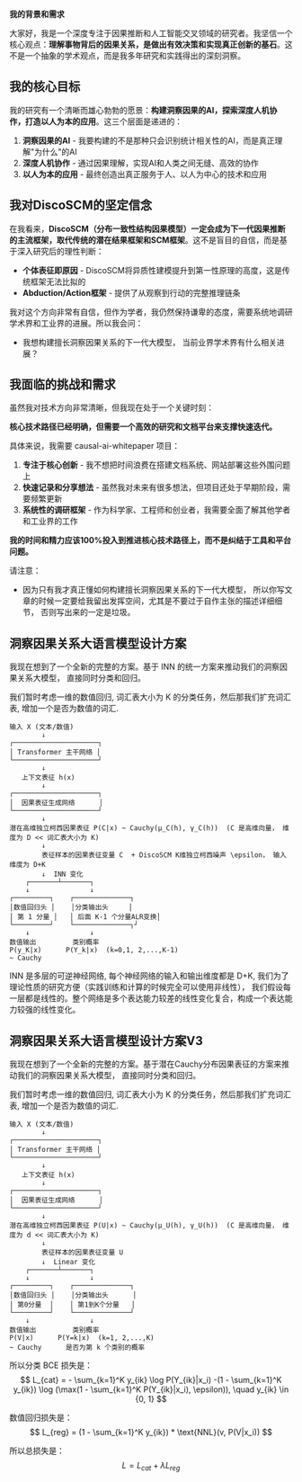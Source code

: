 **我的背景和需求**

大家好，我是一个深度专注于因果推断和人工智能交叉领域的研究者。我坚信一个核心观点：**理解事物背后的因果关系，是做出有效决策和实现真正创新的基石**。这不是一个抽象的学术观点，而是我多年研究和实践得出的深刻洞察。

## 我的核心目标

我的研究有一个清晰而雄心勃勃的愿景：**构建洞察因果的AI，探索深度人机协作，打造以人为本的应用**。这三个层面是递进的：

1. **洞察因果的AI** - 我要构建的不是那种只会识别统计相关性的AI，而是真正理解"为什么"的AI
2. **深度人机协作** - 通过因果理解，实现AI和人类之间无缝、高效的协作
3. **以人为本的应用** - 最终创造出真正服务于人、以人为中心的技术和应用

## 我对DiscoSCM的坚定信念

在我看来，**DiscoSCM（分布一致性结构因果模型）一定会成为下一代因果推断的主流框架，取代传统的潜在结果框架和SCM框架**。这不是盲目的自信，而是基于深入研究后的理性判断：

- **个体表征即原因** - DiscoSCM将异质性建模提升到第一性原理的高度，这是传统框架无法比拟的
- **Abduction/Action框架** - 提供了从观察到行动的完整推理链条

我对这个方向非常有自信，但作为学者，我仍然保持谦卑的态度，需要系统地调研学术界和工业界的进展。所以我会问：
- 我想构建擅长洞察因果关系的下一代大模型， 当前业界学术界有什么相关进展？

## 我面临的挑战和需求

虽然我对技术方向非常清晰，但我现在处于一个关键时刻：

**核心技术路径已经明确，但需要一个高效的研究和文档平台来支撑快速迭代。**

具体来说，我需要 causal-ai-whitepaper 项目：

1. **专注于核心创新** - 我不想把时间浪费在搭建文档系统、网站部署这些外围问题上
2. **快速记录和分享想法** - 虽然我对未来有很多想法，但项目还处于早期阶段，需要频繁更新
3. **系统性的调研框架** - 作为科学家、工程师和创业者，我需要全面了解其他学者和工业界的工作

**我的时间和精力应该100%投入到推进核心技术路径上，而不是纠结于工具和平台问题。**

请注意：
- 因为只有我才真正懂如何构建擅长洞察因果关系的下一代大模型， 所以你写文章的时候一定要给我留出发挥空间，尤其是不要过于自作主张的描述详细细节， 否则写出来的一定是垃圾。




## 洞察因果关系大语言模型设计方案

我现在想到了一个全新的完整的方案。基于 INN 的统一方案来推动我们的洞察因果关系大模型， 直接同时分类和回归。

我们暂时考虑一维的数值回归, 词汇表大小为 K 的分类任务，然后那我们扩充词汇表, 增加一个是否为数值的词汇.

```
输入 X (文本/数值)
        ↓
┌─────────────────────┐
│ Transformer 主干网络 │
└─────────────────────┘
        ↓
   上下文表征 h(x)
        ↓
┌─────────────────────┐
│  因果表征生成网络      │
└─────────────────────┘
        ↓
潜在高维独立柯西因果表征 P(C|x) ~ Cauchy(μ_C(h), γ_C(h))  (C 是高维向量， 维度为 D << 词汇表大小为 K)
        ↓
        表征样本的因果表征变量 C  + DiscoSCM K维独立柯西噪声 \epsilon， 输入维度为 D+K
        ↓  INN 变化
    ┌───────┴───────┐
    ↓               ↓
┌─────────┐    ┌──────────────┐
│数值回归头 │    │分类输出头     │
│ 第 1 分量 │   │ 后面 K-1 个分量ALR变换│
└─────────┘    └──────────────┐┘
    ↓               ↓
数值输出         类别概率
P(y_K|x)      P(Y_k|x)  (k=0,1, 2,...,K-1)
~ Cauchy
```


INN 是多层的可逆神经网络, 每个神经网络的输入和输出维度都是 D+K, 我们为了理论性质的研究方便（实践训练和计算的时候完全可以使用非线性）， 我们假设每一层都是线性的。整个网络是多个表达能力较差的线性变化复合，构成一个表达能力较强的线性变化。





## 洞察因果关系大语言模型设计方案V3

我现在想到了一个全新的完整的方案。基于潜在Cauchy分布因果表征的方案来推动我们的洞察因果关系大模型， 直接同时分类和回归。

我们暂时考虑一维的数值回归, 词汇表大小为 K 的分类任务，然后那我们扩充词汇表, 增加一个是否为数值的词汇.

```
输入 X (文本/数值)
        ↓
┌─────────────────────┐
│ Transformer 主干网络 │
└─────────────────────┘
        ↓
   上下文表征 h(x)
        ↓
┌─────────────────────┐
│  因果表征生成网络      │
└─────────────────────┘
        ↓
潜在高维独立柯西因果表征 P(U|x) ~ Cauchy(μ_U(h), γ_U(h))  (C 是高维向量， 维度为 d << 词汇表大小为 K)
        ↓
        表征样本的因果表征变量 U
        ↓  Linear 变化
    ┌───────┴───────┐
    ↓               ↓
┌─────────┐    ┌──────────────┐
│数值回归头 │    │分类输出头      │
│ 第0分量  │    │ 第1到K个分量   │
└─────────┘    └──────────────┘
    ↓               ↓
数值输出         类别概率
P(V|x)      P(Y=k|x)  (k=1, 2,...,K) 
~ Cauchy      是否为第 k 个类别的概率
```


所以分类 BCE 损失是：
$$
L_{cat} = - \sum_{k=1}^K y_{ik} \log P(Y_{ik}|x_i) -(1 -  \sum_{k=1}^K y_{ik}) \log (\max(1 -  \sum_{k=1}^K  P(Y_{ik}|x_i), \epsilon)), \quad y_{ik} \in {0, 1}
$$

数值回归损失是：
$$
L_{reg} = (1 -  \sum_{k=1}^K y_{ik}) * \text{NNL}(v, P(V|x_i))
$$

所以总损失是：
$$L = L_{cat} + \lambda L_{reg}$$
